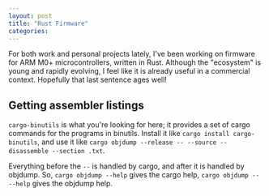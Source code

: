 ```yaml
---
layout: post
title: "Rust Firmware"
categories:
---
```


For both work and personal projects lately, I've been working on firmware for ARM M0+ microcontrollers, written in Rust. Although the "ecosystem" is young and rapidly evolving, I feel like it is already useful in a commercial context. Hopefully that last sentence ages well!

## Getting assembler listings
`cargo-binutils` is what you're looking for here; it provides a set of cargo commands for the programs in binutils. Install it like `cargo install cargo-binutils`, and use it like `cargo objdump --release -- --source --disassemble --section .txt`.

Everything before the ` -- ` is handled by cargo, and after it is handled by objdump. So, `cargo objdump --help` gives the cargo help, `cargo objdump -- --help` gives the objdump help.

